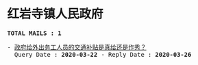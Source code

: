 # 红岩寺镇人民政府
<pre><b>TOTAL MAILS : 1</b></pre>
<pre>
- <a href="../../categories/mails/5741.md">政府给外出务工人员的交通补贴是真给还是作秀？</a><br/>  Query Date : <b>2020-03-22</b> - Reply Date : <b>2020-03-26</b>
</pre>